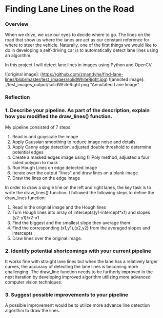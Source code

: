 # **Finding Lane Lines on the Road** 

### Overview
When we drive, we use our eyes to decide where to go. The lines on the road that show us where the lanes are act as our constant reference for where to steer the vehicle. Naturally, one of the first things we would like to do in developing a self-driving car is to automatically detect lane lines using an algorithm.

In this project I will detect lane lines in images using Python and OpenCV.

![original image]: (https://github.com/zmandyhe/find-lane-lines/blob/master/test_images/solidWhiteRight.jpg)
![annoted image]: ./test_images_output/solidWhiteRight.png "Annotated Lane Image"


### Reflection

### 1. Describe your pipeline. As part of the description, explain how you modified the draw_lines() function.

My pipeline consisted of 7 steps. 
1. Read in and grayscale the image
2.  Apply Gaussian smoothing to reduce image noise and details.
3.  Apply Canny edge detection, adjusted double threshold to determine potential edges
4. Create a masked edges image using fillPoly method, adjusted a four sided polygon to mask
5. Run Hough Lines on edge detected image
6. Iterate over the output "lines" and draw lines on a blank image 
7.  Draw the lines on the edge image

In order to draw a single line on the left and right lanes, the key task is to write the draw_lines() function.  I followed the following steps to define the draw_lines function:
1. Read in the orignial image and the Hough lines 
2. Turn Hough lines into array of intercepts(y1-intercept*x1) and slopes (y2-y1)/x2-x1
3. Find the biggest and the smallest slope then average them
5. Find the corresponding (x1,y1),(x2,y2) from the averaged slopes and intercepts
6. Draw lines over the original image.


### 2. Identify potential shortcomings with your current pipeline

It works fine with straight lane lines but when the lane has a relatively larger curves, the accuracy of detecting the lane lines is becoming more challenging. The draw_line function needs to be furtherly improved in the next iteration by developing improved algorithm utilizing more advanced computer vision techniques.

### 3. Suggest possible improvements to your pipeline

A possible improvement would be to utilize more advance line detection algorithm to draw the lines.
